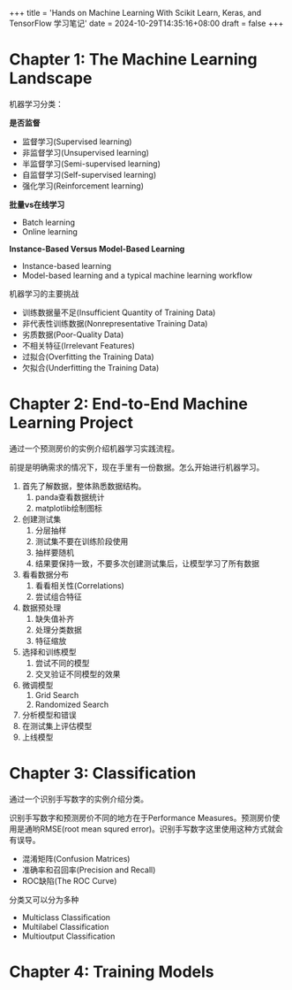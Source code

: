 +++
title = 'Hands on Machine Learning With Scikit Learn, Keras, and TensorFlow 学习笔记'
date = 2024-10-29T14:35:16+08:00
draft = false
+++

# Chapter 1: The Machine Learning Landscape

机器学习分类：

**是否监督**

* 监督学习(Supervised learning)
* 非监督学习(Unsupervised learning)
* 半监督学习(Semi-supervised learning)
* 自监督学习(Self-supervised learning)
* 强化学习(Reinforcement learning)


**批量vs在线学习**

* Batch learning
* Online learning


**Instance-Based Versus Model-Based Learning**

* Instance-based learning
* Model-based learning and a typical machine learning workflow
  

机器学习的主要挑战

* 训练数据量不足(Insufficient Quantity of Training Data)
* 非代表性训练数据(Nonrepresentative Training Data)
* 劣质数据(Poor-Quality Data)
* 不相关特征(Irrelevant Features)
* 过拟合(Overfitting the Training Data)
* 欠拟合(Underfitting the Training Data)


# Chapter 2: End-to-End Machine Learning Project

通过一个预测房价的实例介绍机器学习实践流程。

前提是明确需求的情况下，现在手里有一份数据。怎么开始进行机器学习。

1. 首先了解数据，整体熟悉数据结构。
   1. panda查看数据统计
   2. matplotlib绘制图标
2. 创建测试集
   1. 分层抽样
   2. 测试集不要在训练阶段使用
   3. 抽样要随机
   4. 结果要保持一致，不要多次创建测试集后，让模型学习了所有数据
3. 看看数据分布
   1. 看看相关性(Correlations)
   2. 尝试组合特征
4. 数据预处理
   1. 缺失值补齐
   2. 处理分类数据
   3. 特征缩放
5. 选择和训练模型
   1. 尝试不同的模型
   2. 交叉验证不同模型的效果
6. 微调模型
   1. Grid Search
   2. Randomized Search
7. 分析模型和错误
8. 在测试集上评估模型
9. 上线模型

# Chapter 3: Classification

通过一个识别手写数字的实例介绍分类。

识别手写数字和预测房价不同的地方在于Performance Measures。预测房价使用是通哟RMSE(root mean squred error)。识别手写数字这里使用这种方式就会有误导。

* 混淆矩阵(Confusion Matrices)
* 准确率和召回率(Precision and Recall)
* ROC缺陷(The ROC Curve)
  
分类又可以分为多种

* Multiclass Classification
* Multilabel Classification
* Multioutput Classification

# Chapter 4: Training Models

